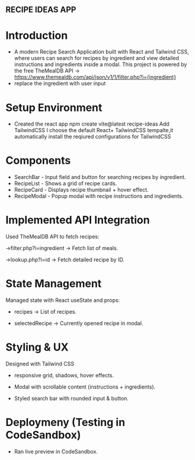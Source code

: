 ## RECIPE IDEAS APP

# Introduction
-  A modern Recipe Search Application built with React and Tailwind CSS, where users can search for recipes by ingredient and view detailed instructions and ingredients inside a modal.
This project is powered by the free TheMealDB API
-> https://www.themealdb.com/api/json/v1/1/filter.php?i={ingredient}
- replace the ingredient with user input

# Setup Environment
- Created the react app
npm create vite@latest recipe-ideas
  Add TailwindCSS
I choose the default React+ TailwindCSS tempalte,it automatically install the reqiured configurations for TailwindCSS
# Components
- SearchBar - Input field and button for searching recipes by ingredient.
- RecipeList - Shows a grid of recipe cards.
- RecipeCard - Displays recipe thumbnail + hover effect.
- RecipeModal - Popup modal with recipe instructions and ingredients.

# Implemented API Integration
Used TheMealDB API to fetch recipes:

->filter.php?i=ingredient → Fetch list of meals.

->lookup.php?i=id → Fetch detailed recipe by ID.

# State Management

Managed state with React useState and props:

- recipes → List of recipes.

- selectedRecipe → Currently opened recipe in modal.

# Styling & UX

Designed with Tailwind CSS
- responsive grid, shadows, hover effects.

- Modal with scrollable content (instructions + ingredients).

- Styled search bar with rounded input & button.

# Deploymeny (Testing in CodeSandbox)

- Ran live preview in CodeSandbox.
